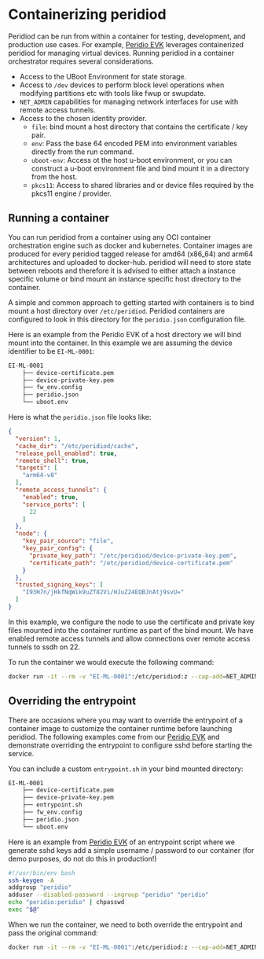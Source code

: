 # Containerizing peridiod

Peridiod can be run from within a container for testing, development, and production use cases. For example, [Peridio EVK](/evk) leverages containerized peridiod for managing virtual devices. Running peridiod in a container orchestrator requires several considerations.

* Access to the UBoot Environment for state storage.
* Access to `/dev` devices to perform block level operations when modifying partitions etc with tools like fwup or swupdate.
* `NET_ADMIN` capabilities for managing network interfaces for use with remote access tunnels.
* Access to the chosen identity provider.
  * `file`: bind mount a host directory that contains the certificate / key pair.
  * `env`: Pass the base 64 encoded PEM into environment variables directly from the run command.
  * `uboot-env`: Access ot the host u-boot environment, or you can construct a u-boot environment file and bind mount it in a directory from the host.
  * `pkcs11`: Access to shared libraries and or device files required by the pkcs11 engine / provider.

## Running a container

You can run peridiod from a container using any OCI container orchestration engine such as docker and kubernetes. Container images are produced for every peridiod tagged release for amd64 (x86_64) and arm64 architectures and uploaded to docker-hub. peridiod will need to store state between reboots and therefore it is advised to either attach a instance specific volume or bind mount an instance specific host directory to the container.

A simple and common approach to getting started with containers is to bind mount a host directory over `/etc/peridiod`. Peridiod containers are configured to look in this directory for the `peridio.json` configuration file.

Here is an example from the Peridio EVK of a host directory we will bind mount into the container. In this example we are assuming the device identifier to be `EI-ML-0001`:

```bash
EI-ML-0001
    ├── device-certificate.pem
    ├── device-private-key.pem
    ├── fw_env.config
    ├── peridio.json
    └── uboot.env
```

Here is what the `peridio.json` file looks like:

```json
{
  "version": 1,
  "cache_dir": "/etc/peridiod/cache",
  "release_poll_enabled": true,
  "remote_shell": true,
  "targets": [
    "arm64-v8"
  ],
  "remote_access_tunnels": {
    "enabled": true,
    "service_ports": [
      22
    ]
  },
  "node": {
    "key_pair_source": "file",
    "key_pair_config": {
      "private_key_path": "/etc/peridiod/device-private-key.pem",
      "certificate_path": "/etc/peridiod/device-certificate.pem"
    }
  },
  "trusted_signing_keys": [
    "I93H7n/jHkfNqWik9uZf82Vi/HJuZ24EQBJnAtj9svU="
  ]
}
```

In this example, we configure the node to use the certificate and private key files mounted into the container runtime as part of the bind mount. We have enabled remote access tunnels and allow connections over remote access tunnels to ssdh on 22.

To run the container we would execute the following command:

```bash
docker run -it --rm -v "EI-ML-0001":/etc/peridiod:z --cap-add=NET_ADMIN --entrypoint /etc/peridiod/entrypoint.sh peridio/peridiod:latest
```

## Overriding the entrypoint

There are occasions where you may want to override the entrypoint of a container image to customize the container runtime before launching peridiod. The following examples come from our [Peridio EVK](/evk) and demonstrate overriding the entrypoint to configure sshd before starting the service.

You can include a custom `entrypoint.sh` in your bind mounted directory:

```bash
EI-ML-0001
    ├── device-certificate.pem
    ├── device-private-key.pem
    ├── entrypoint.sh
    ├── fw_env.config
    ├── peridio.json
    └── uboot.env
```

Here is an example from [Peridio EVK](/evk) of an entrypoint script where we generate sshd keys add a simple username / password to our container (for demo purposes, do not do this in production!)

```bash
#!/usr/bin/env bash
ssh-keygen -A
addgroup "peridio"
adduser --disabled-password --ingroup "peridio" "peridio"
echo "peridio:peridio" | chpasswd
exec "$@"
```

When we run the container, we need to both override the entrypoint and pass the original command:

```bash
docker run -it --rm -v "EI-ML-0001":/etc/peridiod:z --cap-add=NET_ADMIN --entrypoint /etc/peridiod/entrypoint.sh peridio/peridiod:latest /opt/peridiod/bin/peridiod start_iex
```
